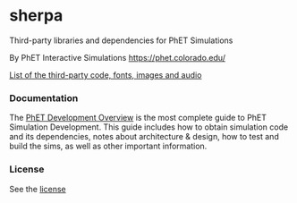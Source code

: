 sherpa
======

Third-party libraries and dependencies for PhET Simulations

By PhET Interactive Simulations
https://phet.colorado.edu/

[List of the third-party code, fonts, images and audio](third-party-licenses.md)

### Documentation
The [PhET Development Overview](https://github.com/phetsims/phet-info/blob/master/doc/phet-development-overview.md) is the most complete guide to PhET Simulation Development. This guide includes how
to obtain simulation code and its dependencies, notes about architecture & design, how to test and build the sims, as well as other important information.

### License
See the [license](LICENSE.md)
